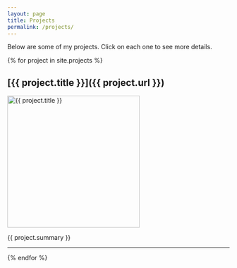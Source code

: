 ```yaml
---
layout: page
title: Projects
permalink: /projects/
---
```



Below are some of my projects. Click on each one to see more details.

{% for project in site.projects %}
## [{{ project.title }}]({{ project.url }})
<img src="{{ project.image }}" alt="{{ project.title }}" width="300">

{{ project.summary }}

---
{% endfor %}
